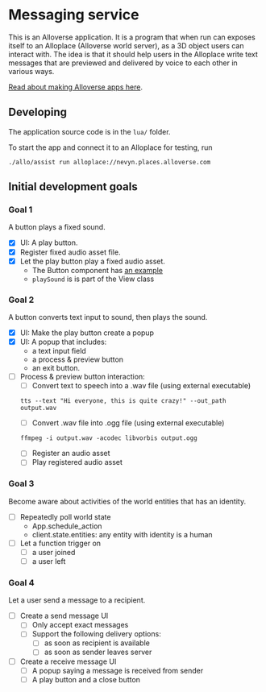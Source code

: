 # Messaging service

This is an Alloverse application. It is a program that when run can exposes
itself to an Alloplace (Alloverse world server), as a 3D object users can
interact with. The idea is that it should help users in the Alloplace write text
messages that are previewed and delivered by voice to each other in various
ways.

[Read about making Alloverse apps here](https://docs.alloverse.com/).

## Developing

The application source code is in the `lua/` folder.

To start the app and connect it to an Alloplace for testing, run

```
./allo/assist run alloplace://nevyn.places.alloverse.com
```

## Initial development goals

### Goal 1

A button plays a fixed sound.

- [x] UI: A play button.
- [x] Register fixed audio asset file.
- [x] Let the play button play a fixed audio asset.
  - The Button component has [an example](https://github.com/alloverse/alloui-lua/blob/3bcc68810420dbdc1afecf681a59e484be86acbb/lua/alloui/views/button.lua#L86-L104)
  - `playSound` is is part of the View class

### Goal 2

A button converts text input to sound, then plays the sound.

- [x] UI: Make the play button create a popup
- [x] UI: A popup that includes:
  - a text input field
  - a process & preview button
  - an exit button.
- [ ] Process & preview button interaction:
  - [ ] Convert text to speech into a .wav file (using external executable)
  ```
  tts --text "Hi everyone, this is quite crazy!" --out_path output.wav
  ```
  - [ ] Convert .wav file into .ogg file (using external executable)
  ```
  ffmpeg -i output.wav -acodec libvorbis output.ogg
  ```
  - [ ] Register an audio asset
  - [ ] Play registered audio asset

### Goal 3

Become aware about activities of the world entities that has an identity.

- [ ] Repeatedly poll world state
  - App.schedule_action
  - client.state.entities: any entity with identity is a human
- [ ] Let a function trigger on
  - [ ] a user joined
  - [ ] a user left

### Goal 4

Let a user send a message to a recipient.

- [ ] Create a send message UI
  - [ ] Only accept exact messages
  - [ ] Support the following delivery options:
    - [ ] as soon as recipient is available
    - [ ] as soon as sender leaves server
- [ ] Create a receive message UI
  - [ ] A popup saying a message is received from sender
  - [ ] A play button and a close button

